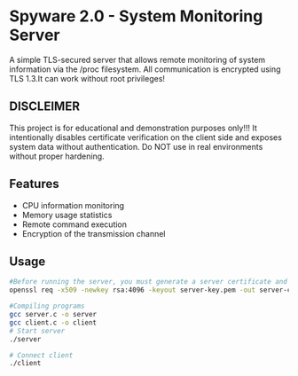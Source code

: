 # Spyware 2.0 - System Monitoring Server

A simple TLS-secured server that allows remote monitoring of system information via the /proc filesystem.
All communication is encrypted using TLS 1.3.It can work without root privileges!
## DISCLEIMER
This project is for educational and demonstration purposes only!!!
It intentionally disables certificate verification on the client side and exposes system data without authentication.
Do NOT use in real environments without proper hardening.
## Features
- CPU information monitoring
- Memory usage statistics
- Remote command execution
- Encryption of the transmission channel

## Usage
```bash
#Before running the server, you must generate a server certificate and private key in the same directory as the executable:
openssl req -x509 -newkey rsa:4096 -keyout server-key.pem -out server-cert.pem -days 365 -nodes -subj "/CN=localhost"

#Compiling programs
gcc server.c -o server
gcc client.c -o client
# Start server
./server

# Connect client
./client
